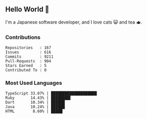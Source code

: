 ## Hello World 👋

I'm a Japanese software developer, and I love cats 😺 and tea 🫖.

### Contributions

    Repositories   : 167
    Issues         : 616
    Commits        : 9211
    Pull-Requests  : 904
    Stars Earned   : 5
    Contributed To : 0

### Most Used Languages

    TypeScript 33.07% | ████████████████████
    Ruby       14.43% | ████████▌
    Dart       10.34% | ██████
    Java       10.24% | ██████
    HTML        8.60% | █████
